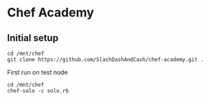 
# Chef Academy

## Initial setup

```
cd /mnt/chef
git clone https://github.com/SlashDashAndCash/chef-academy.git .
```

First run on test node

```
cd /mnt/chef
chef-solo -c solo.rb
```

